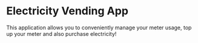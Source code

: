 # Electricity Vending App
This application allows you to conveniently manage your meter usage, top up your meter and also purchase electricity!
